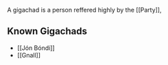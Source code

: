 A gigachad is a person reffered highly by the [[Party]], 

## Known Gigachads
- [[Jón Bóndi]]
- [[Gnall]]
